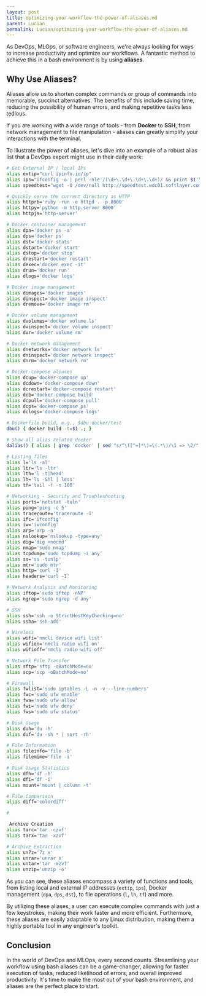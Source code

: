 ```yaml
---
layout: post
title: optimizing-your-workflow-the-power-of-aliases.md
parent: Lucian
permalink: Lucian/optimizing-your-workflow-the-power-of-aliases.md
---
```


As DevOps, MLOps, or software engineers, we're always looking for ways to increase productivity and optimize our workflows. A fantastic method to achieve this in a bash environment is by using **aliases**. 

## Why Use Aliases?

Aliases allow us to shorten complex commands or group of commands into memorable, succinct alternatives. The benefits of this include saving time, reducing the possibility of human errors, and making repetitive tasks less tedious.

If you are working with a wide range of tools - from **Docker** to **SSH**, from network management to file manipulation - aliases can greatly simplify your interactions with the terminal.

To illustrate the power of aliases, let's dive into an example of a robust alias list that a DevOps expert might use in their daily work:

```bash
# Get External IP / local IPs
alias extip="curl ipinfo.io/ip"
alias ips="ifconfig -a | perl -nle'/(\d+\.\d+\.\d+\.\d+)/ && print $1'"
alias speedtest="wget -O /dev/null http://speedtest.wdc01.softlayer.com/downloads/test10.zip"

# Quickly serve the current directory as HTTP
alias httprb='ruby -run -e httpd . -p 8000'
alias httpy='python -m http.server 8000'
alias httpjs='http-server'

# Docker container management
alias dpa='docker ps -a'
alias dps='docker ps'
alias dst='docker stats'
alias dstart='docker start'
alias dstop='docker stop'
alias drestart='docker restart'
alias dexec='docker exec -it'
alias drun='docker run'
alias dlogs='docker logs'

# Docker image management
alias dimages='docker images'
alias dinspect='docker image inspect'
alias dremove='docker image rm'

# Docker volume management
alias dvolumes='docker volume ls'
alias dvinspect='docker volume inspect'
alias dvr='docker volume rm'

# Docker network management
alias dnetworks='docker network ls'
alias dninspect='docker network inspect'
alias dnrm='docker network rm'

# Docker-compose aliases
alias dcup='docker-compose up'
alias dcdown='docker-compose down'
alias dcrestart='docker-compose restart'
alias dcb='docker-compose build'
alias dcpull='docker-compose pull'
alias dcps='docker-compose ps'
alias dclogs='docker-compose logs'

# Dockerfile build, e.g., $dbu docker/test
dbu() { docker build -t=$1 .; }

# Show all alias related docker
dalias() { alias | grep 'docker' | sed "s/^\([^=]*\)=\(.*\)/\1 => \2/"| sed "s/['|\']//g" | sort; }

# Listing files
alias l='ls -al'
alias ltr='ls -ltr'
alias lth='l -t|head'
alias lh='ls -Shl | less'
alias tf='tail -f -n 100'

# Networking - Security and Troubleshooting
alias ports='netstat -tuln'
alias ping='ping -c 5'
alias traceroute='traceroute -I'
alias ifc='ifconfig'
alias iw='iwconfig'
alias arp='arp -a'
alias nslookup='nslookup -type=any'
alias dig='dig +nocmd'
alias nmap='sudo nmap'
alias tcpdump='sudo tcpdump -i any'
alias ss='ss -tunlp'
alias mtr='sudo mtr'
alias http='curl -I'
alias headers='curl -I'

# Network Analysis and Monitoring
alias iftop='sudo iftop -nNP'
alias ngrep='sudo ngrep -d any'

# SSH
alias ssh='ssh -o StrictHostKeyChecking=no'
alias ssha='ssh-add'

# Wireless
alias wifi='nmcli device wifi list'
alias wifion='nmcli radio wifi on'
alias wifioff='nmcli radio wifi off'

# Network File Transfer
alias sftp='sftp -oBatchMode=no'
alias scp='scp -oBatchMode=no'

# Firewall
alias fwlist='sudo iptables -L -n -v --line-numbers'
alias fwc='sudo ufw enable'
alias fwa='sudo ufw allow'
alias fwi='sudo ufw deny'
alias fws='sudo ufw status'

# Disk Usage
alias duh='du -h'
alias duf='du -sh * | sort -rh'

# File Information
alias fileinfo='file -b'
alias filemime='file -i'

# Disk Usage Statistics
alias dfh='df -h'
alias dfi='df -i'
alias mount='mount | column -t'

# File Comparison
alias diff='colordiff'

#

 Archive Creation
alias tarc='tar -czvf'
alias tarx='tar -xzvf'

# Archive Extraction
alias un7z='7z x'
alias unrar='unrar x'
alias untar='tar -xzvf'
alias unzip='unzip -o'
```

As you can see, these aliases encompass a variety of functions and tools, from listing local and external IP addresses (`extip`, `ips`), Docker management (`dpa`, `dps`, `dst`), to file operations (`l`, `lh`, `tf`) and more. 

By utilizing these aliases, a user can execute complex commands with just a few keystrokes, making their work faster and more efficient. Furthermore, these aliases are easily adaptable to any Linux distribution, making them a highly portable tool in any engineer's toolkit.

## Conclusion

In the world of DevOps and MLOps, every second counts. Streamlining your workflow using bash aliases can be a game-changer, allowing for faster execution of tasks, reduced likelihood of errors, and overall improved productivity. It's time to make the most out of your bash environment, and aliases are the perfect place to start.

